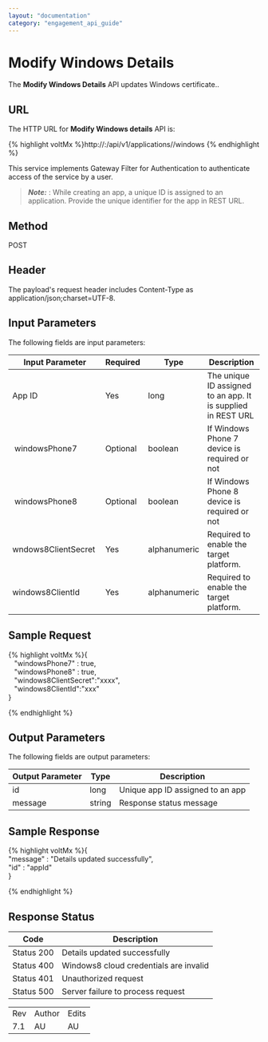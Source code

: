 ```yaml
---
layout: "documentation"
category: "engagement_api_guide"
---
```

                             


Modify Windows Details
======================

The **Modify Windows Details** API updates Windows certificate..

URL
---

The HTTP URL for **Modify Windows details** API is:

{% highlight voltMx %}http://<host>:<port>/api/v1/applications/<id>/windows
{% endhighlight %}

This service implements Gateway Filter for Authentication to authenticate access of the service by a user.

> **_Note:_** <id>: While creating an app, a unique ID is assigned to an application. Provide the unique identifier for the app in REST URL.  

Method
------

POST

Header
------

The payload's request header includes Content-Type as application/json;charset=UTF-8.

Input Parameters
----------------

The following fields are input parameters:

  
| Input Parameter | Required | Type | Description |
| --- | --- | --- | --- |
| App ID | Yes | long | The unique ID assigned to an app. It is supplied in REST URL |
|  windowsPhone7 | Optional | boolean | If Windows Phone 7 device is required or not |
|  windowsPhone8 | Optional | boolean | If Windows Phone 8 device is required or not |
| wndows8ClientSecret  | Yes | alphanumeric | Required to enable the target platform. |
| windows8ClientId | Yes | alphanumeric | Required to enable the target platform. |

Sample Request
--------------

{% highlight voltMx %}{  
   "windowsPhone7" : true,  
   "windowsPhone8" : true,  
   "windows8ClientSecret":"xxxx",  
   "windows8ClientId":"xxx"  
}  

{% endhighlight %}

Output Parameters
-----------------

The following fields are output parameters:

  
| Output Parameter | Type | Description |
| --- | --- | --- |
| id | long | Unique app ID assigned to an app |
| message | string | Response status message |

Sample Response
---------------

{% highlight voltMx %}{  
"message" : "Details updated successfully",  
"id" : "appId"  
}  

{% endhighlight %}

Response Status
---------------

  
| Code | Description |
| --- | --- |
| Status 200 | Details updated successfully |
| Status 400 | Windows8 cloud credentials are invalid |
| Status 401 | Unauthorized request |
| Status 500 | Server failure to process request |

<table class="TableStyle-RevisionTable" cellspacing="0" style="margin-left: 0;margin-right: auto;mc-table-style: url('../Resources/TableStyles/RevisionTable.css');" data-mc-conditions="Default.HTML"><colgroup><col class="TableStyle-RevisionTable-Column-Column1"> <col class="TableStyle-RevisionTable-Column-Column1"> <col class="TableStyle-RevisionTable-Column-Column1"></colgroup><tbody><tr class="TableStyle-RevisionTable-Body-Body1"><td class="TableStyle-RevisionTable-BodyE-Column1-Body1">Rev</td><td class="TableStyle-RevisionTable-BodyE-Column1-Body1">Author</td><td class="TableStyle-RevisionTable-BodyD-Column1-Body1">Edits</td></tr><tr class="TableStyle-RevisionTable-Body-Body1"><td class="TableStyle-RevisionTable-BodyB-Column1-Body1">7.1</td><td class="TableStyle-RevisionTable-BodyB-Column1-Body1">AU</td><td class="TableStyle-RevisionTable-BodyA-Column1-Body1">AU</td></tr></tbody></table>
